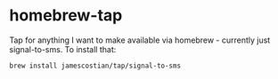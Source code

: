 # homebrew-tap

Tap for anything I want to make available via homebrew - currently just signal-to-sms. To install that:

```bash
brew install jamescostian/tap/signal-to-sms
```
